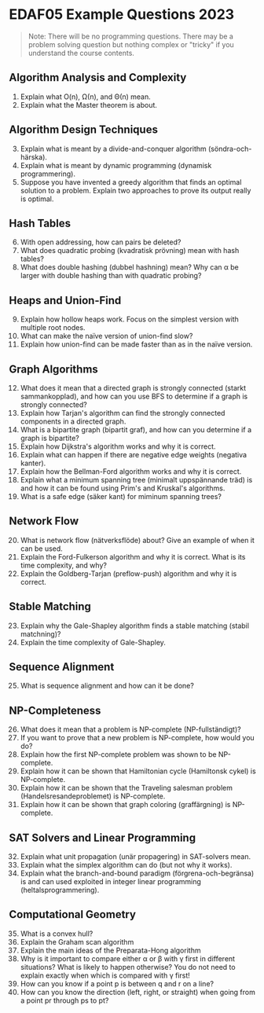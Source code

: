 # EDAF05 Example Questions 2023

> Note: There will be no programming questions. There may be a problem solving question but nothing complex or "tricky" if you understand the course contents.

## Algorithm Analysis and Complexity
1. Explain what O(n), Ω(n), and Θ(n) mean.
2. Explain what the Master theorem is about.

## Algorithm Design Techniques
3. Explain what is meant by a divide-and-conquer algorithm (söndra-och-härska).
4. Explain what is meant by dynamic programming (dynamisk programmering).
5. Suppose you have invented a greedy algorithm that finds an optimal solution to a problem. Explain two approaches to prove its output really is optimal.

## Hash Tables
6. With open addressing, how can pairs be deleted?
7. What does quadratic probing (kvadratisk prövning) mean with hash tables?
8. What does double hashing (dubbel hashning) mean? Why can α be larger with double hashing than with quadratic probing?

## Heaps and Union-Find
9. Explain how hollow heaps work. Focus on the simplest version with multiple root nodes.
10. What can make the naïve version of union-find slow?
11. Explain how union-find can be made faster than as in the naïve version.

## Graph Algorithms
12. What does it mean that a directed graph is strongly connected (starkt sammankopplad), and how can you use BFS to determine if a graph is strongly connected?
13. Explain how Tarjan's algorithm can find the strongly connected components in a directed graph.
14. What is a bipartite graph (bipartit graf), and how can you determine if a graph is bipartite?
15. Explain how Dijkstra's algorithm works and why it is correct.
16. Explain what can happen if there are negative edge weights (negativa kanter).
17. Explain how the Bellman-Ford algorithm works and why it is correct.
18. Explain what a minimum spanning tree (minimalt uppspännande träd) is and how it can be found using Prim's and Kruskal's algorithms.
19. What is a safe edge (säker kant) for miminum spanning trees?

## Network Flow
20. What is network flow (nätverksflöde) about? Give an example of when it can be used.
21. Explain the Ford-Fulkerson algorithm and why it is correct. What is its time complexity, and why?
22. Explain the Goldberg-Tarjan (preflow-push) algorithm and why it is correct.

## Stable Matching
23. Explain why the Gale-Shapley algorithm finds a stable matching (stabil matchning)?
24. Explain the time complexity of Gale-Shapley.

## Sequence Alignment
25. What is sequence alignment and how can it be done?

## NP-Completeness
26. What does it mean that a problem is NP-complete (NP-fullständigt)?
27. If you want to prove that a new problem is NP-complete, how would you do?
28. Explain how the first NP-complete problem was shown to be NP-complete.
29. Explain how it can be shown that Hamiltonian cycle (Hamiltonsk cykel) is NP-complete.
30. Explain how it can be shown that the Traveling salesman problem (Handelsresandeproblemet) is NP-complete.
31. Explain how it can be shown that graph coloring (graffärgning) is NP-complete.

## SAT Solvers and Linear Programming
32. Explain what unit propagation (unär propagering) in SAT-solvers mean.
33. Explain what the simplex algorithm can do (but not why it works).
34. Explain what the branch-and-bound paradigm (förgrena-och-begränsa) is and can used exploited in integer linear programming (heltalsprogrammering).

## Computational Geometry
35. What is a convex hull?
36. Explain the Graham scan algorithm
37. Explain the main ideas of the Preparata-Hong algorithm
38. Why is it important to compare either α or β with γ first in different situations? What is likely to happen otherwise? You do not need to explain exactly when which is compared with γ first!
39. How can you know if a point p is between q and r on a line?
40. How can you know the direction (left, right, or straight) when going from a point pr through ps to pt? 